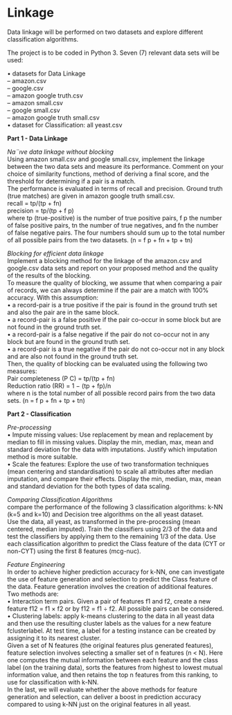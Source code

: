 # Linkage  

Data linkage will be performed on two  datasets and explore different classification algorithms.  
  
The project is to be coded in Python 3. Seven (7) relevant data sets will be used:
  
• datasets for Data Linkage  
– amazon.csv  
– google.csv  
– amazon google truth.csv  
– amazon small.csv  
– google small.csv  
– amazon google truth small.csv  
• dataset for Classification: all yeast.csv  
  
**Part 1 - Data Linkage** 
  
*Na¨ıve data linkage without blocking*  
Using amazon small.csv and google small.csv, implement the linkage between the two data sets and measure its performance. Comment on your choice of similarity functions, method of deriving a final score, and the threshold for determining if a pair is a match.  
The performance is evaluated in terms of recall and precision. Ground truth (true matches) are given in amazon google truth small.csv.  
recall = tp/(tp + fn)  
precision = tp/(tp + f p)  
where tp (true-positive) is the number of true positive pairs, f p the number of false positive pairs, tn the number of true negatives, and fn the number of false negative pairs. The four numbers should sum up to the total number of all possible pairs from the two datasets. (n = f p + fn + tp + tn)  
  
*Blocking for efficient data linkage*   
Implement a blocking method for the linkage of the amazon.csv and google.csv data sets and report on your proposed method and the quality of the results of the blocking.  
To measure the quality of blocking, we assume that when comparing a pair of records, we can always determine if the pair are a match with 100% accuracy. With this assumption:  
• a record-pair is a true positive if the pair is found in the ground truth set and also the pair are in the same block.  
• a record-pair is a false positive if the pair co-occur in some block but are not found in the ground truth set.  
• a record-pair is a false negative if the pair do not co-occur not in any block but are found in the ground truth set.  
• a record-pair is a true negative if the pair do not co-occur not in any block and are also not found in the ground truth set.  
Then, the quality of blocking can be evaluated using the following two measures:  
Pair completeness (P C) = tp/(tp + fn)  
Reduction ratio (RR) = 1 − (tp + fp)/n  
where n is the total number of all possible record pairs from the two data sets. (n = f p + fn + tp + tn)    
  
**Part 2 - Classification**  
  
*Pre-processing*    
• Impute missing values: Use replacement by mean and replacement by median to fill in missing values. Display the min, median, max, mean and standard deviation for the data with imputations. Justify which imputation method is more suitable.  
• Scale the features: Explore the use of two transformation techniques (mean centering and standardisation) to scale all attributes after median imputation, and compare their effects. Display the min, median, max, mean and standard deviation for the both types of data scaling.  
  
*Comparing Classification Algorithms*  
compare the performance of the following 3 classification algorithms: k-NN (k=5 and k=10) and Decision tree algorithms on the all yeast dataset.  
Use the data, all yeast, as transformed in the pre-processing (mean centered, median imputed). Train the classifiers using 2/3 of the data and test the classifiers by applying them to the remaining 1/3 of the data. Use each classification algorithm to predict the Class feature of the data (CYT or non-CYT) using the first 8 features (mcg-nuc).  

*Feature Engineering*  
In order to achieve higher prediction accuracy for k-NN, one can investigate the use of feature generation and selection to predict the Class feature of the data. Feature generation involves the creation of additional features. Two methods are:  
• Interaction term pairs. Given a pair of features f1 and f2, create a new feature f12 = f1 × f2 or by f12 = f1 ÷ f2. All possible pairs can be considered.  
• Clustering labels: apply k-means clustering to the data in all yeast data and then use the resulting cluster labels as the values for a new feature fclusterlabel. At test time, a label for a testing instance can be created by assigning it to its nearest cluster.  
Given a set of N features (the original features plus generated features), feature selection involves selecting a smaller set of n features (n < N). Here one computes the mutual information between each feature and the class label (on the training data), sorts the features from highest to lowest mutual information value, and then retains the top n features from this ranking, to use for classification with k-NN.  
In the last, we will evaluate whether the above methods for feature generation and selection, can deliver a boost in prediction accuracy compared to using k-NN just on the original features in all yeast.  

